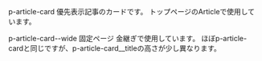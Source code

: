 p-article-card
優先表示記事のカードです。
トップページのArticleで使用しています。

p-article-card--wide
固定ページ 金継ぎで使用しています。
ほぼp-article-cardと同じですが、p-article-card__titleの高さが少し異なります。
